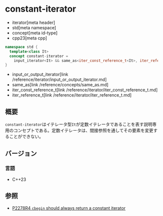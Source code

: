 # constant-iterator
* iterator[meta header]
* std[meta namespace]
* concept[meta id-type]
* cpp23[meta cpp]

```cpp
namespace std {
  template<class It>
  concept constant-iterator =
    input_iterator<It> && same_as<iter_const_reference_t<It>, iter_reference_t<It>>;
}
```
* input_or_output_iterator[link /reference/iterator/input_or_output_iterator.md]
* same_as[link /reference/concepts/same_as.md]
* iter_const_reference_t[link /reference/iterator/iter_const_reference_t.md]
* iter_reference_t[link /reference/iterator/iter_reference_t.md]

## 概要

`constant-iterator`はイテレータ型`It`が定数イテレータであることを表す説明専用のコンセプトである。定数イテレータは、間接参照を通してその要素を変更することができない。

## バージョン
### 言語
- C++23

## 参照

- [P2278R4 `cbegin` should always return a constant iterator](https://www.open-std.org/jtc1/sc22/wg21/docs/papers/2022/p2278r4.html)
